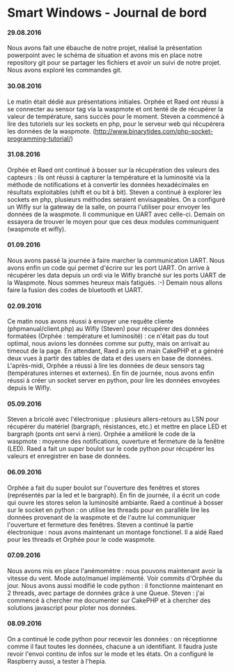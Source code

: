 # Smart Windows - Journal de bord

#### 29.08.2016
Nous avons fait une ébauche de notre projet, réalisé la présentation powerpoint 
avec le schéma de situation et avons mis en place notre repository git pour se partager 
les fichiers et avoir un suivi de notre projet. Nous avons exploré les commandes git.

#### 30.08.2016
Le matin était dédié aux présentations initiales.
Orphée et Raed ont réussi à se connecter au sensor tag via la waspmote et ont tenté de
de récupérer la valeur de température, sans succès pour le moment.
Steven a commencé à lire des tutoriels sur les sockets en php, pour le serveur web qui 
récupérera les données de la waspmote.
(http://www.binarytides.com/php-socket-programming-tutorial/)

#### 31.08.2016
Orphée et Raed ont continué à bosser sur la récupération des valeurs des capteurs : 
ils ont réussi à capturer la température et la luminosité via la méthode de notifications et 
à convertir les données hexadécimales en résultats exploitables (shift et ou bit à bit).
Steven a continué à explorer les sockets en php, plusieurs méthodes seraient envisageables.
On a configuré un Wifly sur la gateway de la salle, on pourra l'utiliser pour envoyer les 
données de la waspmote. Il communique en UART avec celle-ci.
Demain on essayera de trouver le moyen pour que ces deux modules communiquent (waspmote et
wifly).

#### 01.09.2016
Nous avons passé la journée à faire marcher la communication UART. Nous avons enfin un code
qui permet d'écrire sur les port UART. On arrive à récupérer les data depuis un ordi via le
Wifly branché sur les ports UART de la Waspmote. Nous sommes heureux mais fatigués. :-)
Demain nous allons faire la fusion des codes de bluetooth et UART.

#### 02.09.2016
Ce matin nous avons réussi à envoyer une requête cliente (phpmanual/client.php) au Wifly 
(Steven) pour récupérer des données formatées (Orphée : température et luminosité) : ce 
n'était pas du tout optimal, nous avions les données comme sur putty, mais on arrivait au 
timeout de la page. En attendant, Raed a pris en main CakePHP et a généré deux vues à partir
des tables de data et des users en base de données. L'après-midi, Orphée a réussi à lire les 
données de deux sensors tag (températures internes et externes). En fin de journée, nous 
avons enfin réussi à créer un socket server en python, pour lire les données envoyées depuis
le Wifly.

#### 05.09.2016
Steven a bricolé avec l'électronique : plusieurs allers-retours au LSN pour récupérer du 
matériel (bargraph, résistances, etc.) et mettre en place LED et bargraph (ponts ont servi à
rien).
Orphée a amélioré le code de la waspmote : moyenne des notifications, ouverture et fermeture
de la fenêtre (LED).
Raed a fait un super boulot sur le code python pour récupérer les valeurs et enregistrer en
base de données.

#### 06.09.2016
Orphée a fait du super boulot sur l'ouverture des fenêtres et stores (représentés par la led
et le bargraph). En fin de journée, il a écrit un code qui ouvre les stores selon la 
luminosité ambiante.
Raed a continué à bosser sur le socket en python : on utilise les threads pour en parallèle
lire les données provenant de la waspmote et de l'autre lui communiquer l'ouverture et 
fermeture des fenêtres.
Steven a continué la partie électronique : nous avons maintenant un montage fonctionel. Il a
aidé Raed pour les threads et Orphée pour le code waspmote.

#### 07.09.2016
Nous avons mis en place l'anémomètre : nous pouvons maintenant avoir la vitesse du vent. Mode
auto/manuel implémenté. Voir commits d'Orphée du jour.
Nous avons aussi modifié le code python : il fonctionne maintenant en 2 threads, avec partage 
de données grâce à une Queue.
Steven : j'ai commencé à chercher me documenter sur CakePHP et à chercher des solutions 
javascript pour ploter nos données.

#### 08.09.2016
On a continué le code python pour recevoir les données : on réceptionne comme il faut toutes 
les données, chacune a un identifiant. Il faudra juste revoir l'envoi continu de infos sur le 
mode et les états. On a configuré le Raspberry aussi, a tester à l'hepia.
